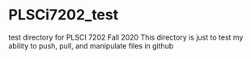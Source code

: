 # PLSCi7202_test
test directory for PLSCI 7202 Fall 2020
This directory is just to test my ability to push, pull, and manipulate files in github
